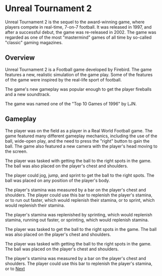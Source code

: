 # Unreal Tournament 2

Unreal Tournament 2 is the sequel to the award-winning game, where players compete in real-time, 7-on-7 football. It was released in 1997, and after a successful debut, the game was re-released in 2002. The game was regarded as one of the most "mastermind" games of all time by so-called "classic" gaming magazines.

## Overview

Unreal Tournament 2 is a Football game developed by Firebird. The game features a new, realistic simulation of the game play. Some of the features of the game were inspired by the real-life sport of football.

The game's new gameplay was popular enough to get the player fireballs and a new soundtrack.

The game was named one of the "Top 10 Games of 1996" by LJN.

## Gameplay

The player was on the field as a player in a Real World Football game. The game featured many different gameplay mechanics, including the use of the ball, wide-open play, and the need to press the "right" button to gain the ball. The game also featured a new camera with the player's head moving to the screen.

The player was tasked with getting the ball to the right spots in the game. The ball was also placed on the player's chest and shoulders.

The player could jog, jump, and sprint to get the ball to the right spots. The ball was placed on any position of the player's body.

The player's stamina was measured by a bar on the player's chest and shoulders. The player could use this bar to replenish the player's stamina, or to run out faster, which would replenish their stamina, or to sprint, which would replenish their stamina.

The player's stamina was replenished by sprinting, which would replenish stamina, running out faster, or sprinting, which would replenish stamina.

The player was tasked to get the ball to the right spots in the game. The ball was also placed on the player's chest and shoulders.

The player was tasked with getting the ball to the right spots in the game. The ball was placed on the player's chest and shoulders.

The player's stamina was measured by a bar on the player's chest and shoulders. The player could use this bar to replenish the player's stamina, or to
[Next](91.md)